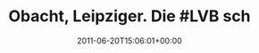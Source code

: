 ---
retweeted: false
source: <a href="http://itunes.apple.com/us/app/twitter/id409789998?mt=12" rel="nofollow">Twitter
  for Mac</a>
entities:
  hashtags:
  - text: LVB
    indices:
    - '23'
    - '27'
  symbols: []
  user_mentions: []
  urls:
  - url: http://t.co/cxaXESh
    expanded_url: http://twitpic.com/5ebvzp
    display_url: twitpic.com/5ebvzp
    indices:
    - '86'
    - '105'
display_text_range:
- '0'
- '105'
favorite_count: '0'
id_str: '82826545470779394'
truncated: false
retweet_count: '0'
id: '82826545470779394'
possibly_sensitive: false
created_at: Mon Jun 20 15:06:01 +0000 2011
favorited: false
full_text: 'Obacht, Leipziger. Die #LVB scheint die Koburger Straße jetzt weiträumig
  zu umfahren.'
lang: de
quote_url: http://twitpic.com/5ebvzp
tags:
- LVB
- pesos:twitter
date: '2011-06-20T15:06:01+00:00'
src: https://twitter.com/bascht/status/82826545470779394
original_url: https://twitter.com/bascht/status/82826545470779394
type: twitter_tweet
text: 'Obacht, Leipziger. Die #LVB scheint die Koburger Straße jetzt weiträumig zu
  umfahren.'
title: 'Obacht, Leipziger. Die #LVB sch'

---